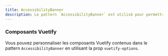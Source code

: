 ```yaml
---
title: AccessibilityBanner
description: Le pattern `AccessibilityBanner` est utilisé pour permettre à l’utilisateur d'accéder plus facilement au contenu principal à l'aide de la touche `Tab` (accessibilité).
---
```


<doc-tabs>

<doc-tab-item label="Utilisation">

<doc-example file="accessibility-banner/usage"></doc-example>

</doc-tab-item>

<doc-tab-item label="API">
<doc-api name="accessibility-banner"></doc-api>
</doc-tab-item>

<doc-tab-item label="Personnalisation">

### Composants Vuetify

Vous pouvez personnaliser les composants Vuetify contenus dans le pattern `AccessibilityBanner` en utilisant la prop `vuetify-options`.

<doc-example file="accessibility-banner/options"></doc-example>

</doc-tab-item>

</doc-tabs>

<doc-sticky-button icon="view-dashboard" title="Vue d'ensemble" target="../../demarrer/vue-ensemble"></doc-sticky-button>
